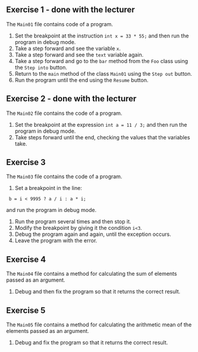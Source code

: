 ## Exercise 1 - done with the lecturer

The `Main01` file contains code of a program.

1. Set the breakpoint at the instruction `int x = 33 * 55;` and then run the program in debug mode.
2. Take a step forward and see the variable `x`.
3. Take a step forward and see the `text` variable again.
4. Take a step forward and go to the `bar` method from the `Foo` class using the `Step into` button.
5. Return to the `main` method of the class `Main01` using the `Step out` button.
6. Run the program until the end using the `Resume` button.


## Exercise 2 - done with the lecturer

The `Main02` file contains the code of a program.

1. Set the breakpoint at the expression `int a = 11 / 3;` and then run the program in debug mode.
2. Take steps forward until the end, checking the values that the variables take.


## Exercise 3

The `Main03` file contains the code of a program.

1. Set a breakpoint in the line:
````
 b = i < 9995 ? a / i : a * i;
````
and run the program in debug mode.
1. Run the program several times and then stop it.
2. Modify the breakpoint by giving it the condition `i<3`.
3. Debug the program again and again, until the exception occurs. 
4. Leave the program with the error.


## Exercise 4

The `Main04` file contains a method for calculating the sum of elements passed as an argument.
1. Debug and then fix the program so that it returns the correct result.


## Exercise 5

The `Main05` file contains a method for calculating the arithmetic mean of the elements passed as an argument.
1. Debug and fix the program so that it returns the correct result.
